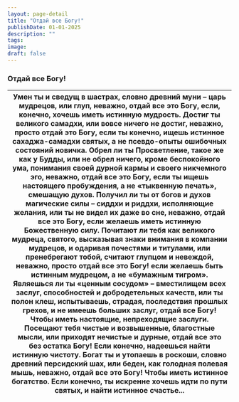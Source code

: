 ```yaml
---
layout: page-detail
title: "Отдай все Богу!"
publishDate: 01-01-2025
description: ""
tags:
image:
draft: false
---
```


### Отдай все Богу!

| Умен ты и сведущ в шастрах, словно древний муни – царь мудрецов, или глуп, неважно, отдай все это Богу, если, конечно, хочешь иметь истинную мудрость. Достиг ты великого самадхи, или вовсе ничего не достиг, неважно, просто отдай это Богу, если ты конечно, ищешь истинное сахаджа-самадхи святых, а не псевдо-опыты ошибочных состояний новичка. Обрел ли ты Просветление, такое же как у Будды, или не обрел ничего, кроме беспокойного ума, понимания своей дурной кармы и своего никчемного эго, неважно, отдай все это Богу, если ты ищешь настоящего пробуждения, а не «тыквенную печать», смешащую духов. Получил ли ты от богов и духов магические силы – сиддхи и риддхи, исполняющие желания, или ты не видел их даже во сне, неважно, отдай все это Богу, если желаешь иметь истинную Божественную силу. Почитают ли тебя как великого мудреца, святого, высказывая знаки внимания в компании мудрецов, и одаривая почестями и титулами, или пренебрегают тобой, считают глупцом и невеждой, неважно, просто отдай все это Богу! если желаешь быть истинным мудрецом, а не «бумажным тигром». Являешься ли ты «ценным сосудом» – вместилищем всех заслуг, способностей и добродетельных качеств, или ты полон клеш, испытываешь, страдая, последствия прошлых грехов, и не имеешь больших заслуг, отдай все Богу! Чтобы иметь настоящие, непреходящие заслуги. Посещают тебя чистые и возвышенные, благостные мысли, или приходят нечистые и дурные, отдай все это без остатка Богу! Если конечно, надеешься найти истинную чистоту. Богат ты и утопаешь в роскоши, словно древний персидский шах, или беден, как голодная полевая мышь, неважно, отдай все это Богу! Чтобы иметь истинное богатство. Если конечно, ты искренне хочешь идти по пути святых, и найти истинное счастье... |
| ------------------------------------------------------------------------------------------------------------------------------------------------------------------------------------------------------------------------------------------------------------------------------------------------------------------------------------------------------------------------------------------------------------------------------------------------------------------------------------------------------------------------------------------------------------------------------------------------------------------------------------------------------------------------------------------------------------------------------------------------------------------------------------------------------------------------------------------------------------------------------------------------------------------------------------------------------------------------------------------------------------------------------------------------------------------------------------------------------------------------------------------------------------------------------------------------------------------------------------------------------------------------------------------------------------------------------------------------------------------------------------------------------------------------------------------------------------------------------------------------------------------------------------------------------------------------------------------------------------------------------------------------------------------------------------------------------------------------------------------------------------------------------------------------------ |
  
  
